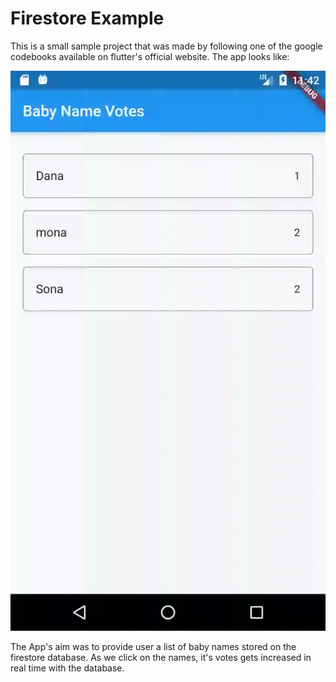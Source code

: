 # Firestore Example

This is a small sample project that was made by following one of the google codebooks available on flutter's official website. The
app looks like: 

![alt text](https://raw.githubusercontent.com/anchal27sri/Flutter-Apps/master/firestore_example/images_for_readme/firestore_example.gif)

The App's aim was to provide user a list of baby names stored on the firestore database. As we click on the names, it's votes gets increased in real time with the database.

